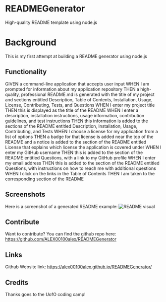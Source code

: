 
# READMEGenerator
High-quality README template using node.js

# Background 

This is my first attempt at building a README generator using node.js

## Functionality

GIVEN a command-line application that accepts user input
WHEN I am prompted for information about my application repository
THEN a high-quality, professional README.md is generated with the title of my project and sections entitled Description, Table of Contents, Installation, Usage, License, Contributing, Tests, and Questions
WHEN I enter my project title
THEN this is displayed as the title of the README
WHEN I enter a description, installation instructions, usage information, contribution guidelines, and test instructions
THEN this information is added to the sections of the README entitled Description, Installation, Usage, Contributing, and Tests
WHEN I choose a license for my application from a list of options
THEN a badge for that license is added near the top of the README and a notice is added to the section of the README entitled License that explains which license the application is covered under
WHEN I enter my GitHub username
THEN this is added to the section of the README entitled Questions, with a link to my GitHub profile
WHEN I enter my email address
THEN this is added to the section of the README entitled Questions, with instructions on how to reach me with additional questions
WHEN I click on the links in the Table of Contents
THEN I am taken to the corresponding section of the README


## Screenshots 

Here is a screenshot of a generated README example:
![README visual](https://user-images.githubusercontent.com/53154900/105130910-bb609880-5a9c-11eb-93dc-f3416690dfe7.PNG)

## Contribute

Want to contribute? You can find the github repo here: https://github.com/ALEX00100alex/READMEGenerator 

## Links

Github Website link: https://alex00100alex.github.io/READMEGenerator/ 

## Credits

Thanks goes to the UofO coding camp!